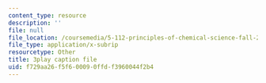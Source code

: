 ```yaml
---
content_type: resource
description: ''
file: null
file_location: /coursemedia/5-112-principles-of-chemical-science-fall-2005/f729aa26f5f600090ffdf3960044f2b4_574875.srt
file_type: application/x-subrip
resourcetype: Other
title: 3play caption file
uid: f729aa26-f5f6-0009-0ffd-f3960044f2b4
---
```

